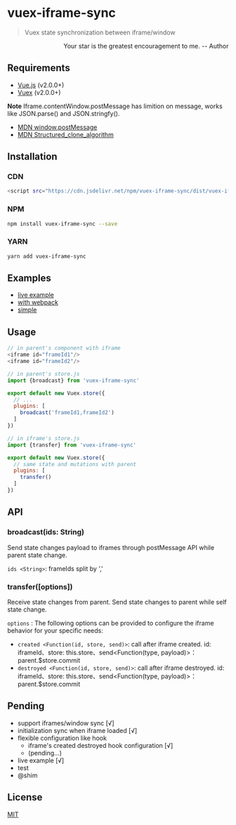 # vuex-iframe-sync

> Vuex state synchronization between iframe/window
<p align="right">Your star is the greatest encouragement to me. -- Author</p>

## Requirements

- [Vue.js](https://vuejs.org) (v2.0.0+)
- [Vuex](http://vuex.vuejs.org) (v2.0.0+)

**Note** Iframe.contentWindow.postMessage has limition on message, works like JSON.parse() and JSON.stringfy().
- [MDN window.postMessage](https://developer.mozilla.org/en-US/docs/Web/API/Window/postMessage)
- [MDN Structured_clone_algorithm](https://developer.mozilla.org/en-US/docs/Web/API/Web_Workers_API/Structured_clone_algorithm)


## Installation

### CDN

```bash
<script src="https://cdn.jsdelivr.net/npm/vuex-iframe-sync/dist/vuex-iframe-sync.umd.js"></script>
```

### NPM

```bash
npm install vuex-iframe-sync --save
```
### YARN

```bash
yarn add vuex-iframe-sync
```

## Examples

- [live example](https://l-chris.github.io/page-test/)
- [with webpack](https://github.com/L-Chris/vuex-iframe-sync/tree/develop/examples/with-webpack)
- [simple](https://github.com/L-Chris/vuex-iframe-sync/tree/develop/examples/simple)

## Usage

```js
// in parent's component with iframe
<iframe id="frameId1"/>
<iframe id="frameId2"/>

// in parent's store.js
import {broadcast} from 'vuex-iframe-sync'

export default new Vuex.store({
  // ...
  plugins: [
    broadcast('frameId1,frameId2')
  ]
})

// in iframe's store.js
import {transfer} from 'vuex-iframe-sync'

export default new Vuex.store({
  // same state and mutations with parent
  plugins: [
    transfer()
  ]
})
```

## API

### broadcast(ids: String)

Send state changes payload to iframes through postMessage API while parent state change.

`ids <String>`: frameIds split by ','

### transfer([options])

Receive state changes from parent. Send state changes to parent while self state change.

`options` : The following options can be provided to configure the iframe behavior for your specific needs:
  - `created <Function(id, store, send)>`: call after iframe created. id: iframeId、store: this.store、send<Function(type, payload)>：parent.$store.commit
  - `destroyed <Function(id, store, send)>`: call after iframe destroyed. id: iframeId、store: this.store、send<Function(type, payload)>：parent.$store.commit


## Pending
- support iframes/window sync [√]
- initialization sync when iframe loaded [√]
- flexible configuration like hook
  - iframe's created destroyed hook configuration [√]
  - (pending...)
- live example [√]
- test
- @shim


## License

[MIT](http://opensource.org/licenses/MIT)